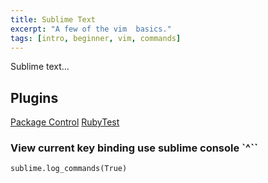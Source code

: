 ```yaml
---
title: Sublime Text
excerpt: "A few of the vim  basics."
tags: [intro, beginner, vim, commands]
---
```


Sublime text...

## Plugins
[Package Control]
[RubyTest]

### View current key binding use sublime console `^``
`sublime.log_commands(True)`

[Package Control]: https://packagecontrol.io/installation
[RubyTest]: https://packagecontrol.io/packages/RubyTest
